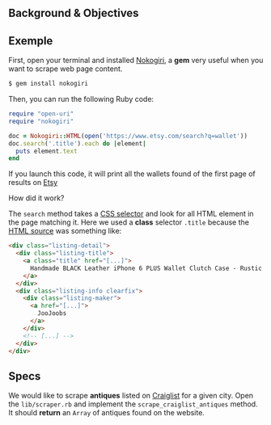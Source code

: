 ## Background & Objectives

## Exemple

First, open your terminal and installed [Nokogiri](http://www.nokogiri.org/),
a **gem** very useful when you want to scrape web page content.

```bash
$ gem install nokogiri
```

Then, you can run the following Ruby code:

```ruby
require "open-uri"
require "nokogiri"

doc = Nokogiri::HTML(open('https://www.etsy.com/search?q=wallet'))
doc.search('.title').each do |element|
  puts element.text
end
```

If you launch this code, it will print all the wallets found of
the first page of results on [Etsy](https://www.etsy.com/search?q=wallet)

How did it work?

The `search` method takes a [CSS selector](https://developer.mozilla.org/en-US/docs/Web/Guide/CSS/Getting_started/Selectors) and look for all HTML
element in the page matching it. Here we used a **class** selector `.title`
because the [HTML source](https://support.mozilla.org/en-US/questions/873324)
was something like:

```html
<div class="listing-detail">
  <div class="listing-title">
    <a class="title" href="[...]">
      Handmade BLACK Leather iPhone 6 PLUS Wallet Clutch Case - Rustic Design Signature Hand-Stitching by JooJoobs [065]
    </a>
  </div>
  <div class="listing-info clearfix">
    <div class="listing-maker">
      <a href="[...]">
        JooJoobs
      </a>
    </div>
    <!-- [...] -->
  </div>
</div>
```

## Specs

We would like to scrape **antiques** listed on [Craiglist](http://www.craiglist.com)
for a given city. Open the `lib/scraper.rb` and implement the `scrape_craiglist_antiques` method. It should **return** an `Array` of antiques found on the website.
